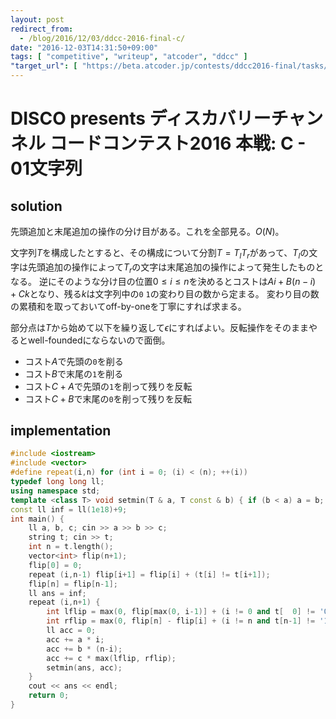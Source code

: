 ```yaml
---
layout: post
redirect_from:
  - /blog/2016/12/03/ddcc-2016-final-c/
date: "2016-12-03T14:31:50+09:00"
tags: [ "competitive", "writeup", "atcoder", "ddcc" ]
"target_url": [ "https://beta.atcoder.jp/contests/ddcc2016-final/tasks/ddcc_2016_final_c" ]
---
```


# DISCO presents ディスカバリーチャンネル コードコンテスト2016 本戦: C - 01文字列

## solution

先頭追加と末尾追加の操作の分け目がある。これを全部見る。$O(N)$。

文字列$T$を構成したとすると、その構成について分割$T = T_l T_r$があって、$T_l$の文字は先頭追加の操作によって$T_r$の文字は末尾追加の操作によって発生したものとなる。
逆にそのような分け目の位置$0 \le i \le n$を決めるとコストは$Ai + B(n-i) + Ck$となり、残る$k$は文字列中の`0` `1`の変わり目の数から定まる。
変わり目の数の累積和を取っておいてoff-by-oneを丁寧にすれば求まる。


部分点は$T$から始めて以下を繰り返して$\epsilon$にすればよい。反転操作をそのままやるとwell-foundedにならないので面倒。

-   コスト$A$で先頭の`0`を削る
-   コスト$B$で末尾の`1`を削る
-   コスト$C+A$で先頭の`1`を削って残りを反転
-   コスト$C+B$で末尾の`0`を削って残りを反転

## implementation

``` c++
#include <iostream>
#include <vector>
#define repeat(i,n) for (int i = 0; (i) < (n); ++(i))
typedef long long ll;
using namespace std;
template <class T> void setmin(T & a, T const & b) { if (b < a) a = b; }
const ll inf = ll(1e18)+9;
int main() {
    ll a, b, c; cin >> a >> b >> c;
    string t; cin >> t;
    int n = t.length();
    vector<int> flip(n+1);
    flip[0] = 0;
    repeat (i,n-1) flip[i+1] = flip[i] + (t[i] != t[i+1]);
    flip[n] = flip[n-1];
    ll ans = inf;
    repeat (i,n+1) {
        int lflip = max(0, flip[max(0, i-1)] + (i != 0 and t[  0] != '0'));
        int rflip = max(0, flip[n] - flip[i] + (i != n and t[n-1] != '1'));
        ll acc = 0;
        acc += a * i;
        acc += b * (n-i);
        acc += c * max(lflip, rflip);
        setmin(ans, acc);
    }
    cout << ans << endl;
    return 0;
}
```

